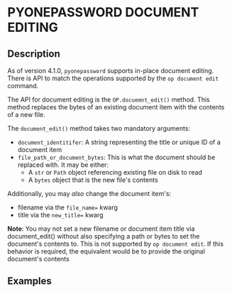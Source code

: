# PYONEPASSWORD DOCUMENT EDITING

## Description
As of version 4.1.0, `pyonepassword` supports in-place document editing. There is API to match the operations supported by the `op document edit` command.

The API for document editing is the `OP.docuemnt_edit()` method. This method replaces the bytes of an existing document item with the contents of a new file.

The `document_edit()` method takes two mandatory arguments:

- `document_identitifer`: A string representing the title or unique ID of a document item
- `file_path_or_document_bytes`: This is what the document should be replaced with. It may be either:
  - A `str` or `Path` object referencing existing file on disk to read
  - A `bytes` object that is the new file's contents

Additionally, you may *also* change the document item's:

  - filename via the `file_name=` kwarg
  - title via the `new_title=` kwarg

**Note**: You may not set a new filename or document item title via document_edit() without also specifying a path or bytes to set the document's contents to. This is not supported by `op document edit`. If this behavior is required, the equivalent would be to provide the original document's contents

## Examples
